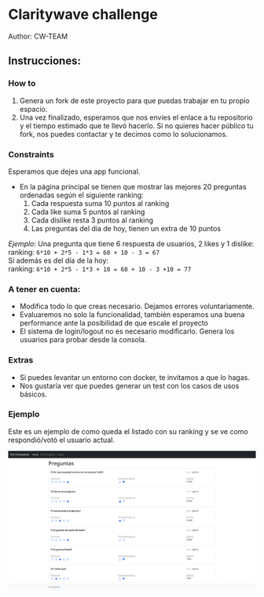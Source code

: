 # Claritywave challenge

Author: CW-TEAM

## Instrucciones:

### How to
1. Genera un fork de este proyecto para que puedas trabajar en tu propio espacio.
2. Una vez finalizado, esperamos que nos envíes el enlace a tu repositorio y el tiempo estimado que te llevó hacerlo. Si no quieres hacer público tu fork, nos puedes contactar y te decimos como lo solucionamos.

### Constraints

Esperamos que dejes una app funcional. 
* En la página principal se tienen que mostrar las mejores 20 preguntas ordenadas según el siguiente ranking:
    1. Cada respuesta suma 10 puntos al ranking
    2. Cada like suma 5 puntos al ranking
    3. Cada dislike resta 3 puntos al ranking
    4. Las preguntas del día de hoy, tienen un extra de 10 puntos
    

_Ejemplo_:
Una pregunta que tiene 6 respuesta de usuarios, 2 likes y 1 dislike:  
ranking: `6*10 + 2*5 - 1*3 = 60 + 10 - 3 = 67`  
Si además es del día de la hoy:  
ranking: `6*10 + 2*5 - 1*3 + 10 = 60 + 10 - 3 +10 = 77`

### A tener en cuenta:
- Modifica todo lo que creas necesario. Dejamos errores voluntariamente.
- Evaluaremos no solo la funcionalidad, también esperamos una buena performance ante la posibilidad de que escale el proyecto
- El sistema de login/logout no es necesario modificarlo. Genera los usuarios para probar desde la consola.

### Extras
- Si puedes levantar un entorno con docker, te invitamos a que lo hagas.
- Nos gustaría ver que puedes generar un test con los casos de usos básicos.

### 

### Ejemplo
Este es un ejemplo de como queda el listado con su ranking y se ve como respondió/votó el usuario actual.

![Example](example.png)
